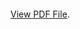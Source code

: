 <object data="../../raw/main/Report.pdf" type="application/pdf" width="100%">
    <embed src="../../raw/main/Report.pdf">
        <p><a href="./Report.pdf">View PDF File</a>.</p>
    </embed>
</object>
